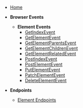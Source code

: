 - [Home](/)

- **Browser Events**
  - **Element Events**
    - [<span class="method-get">GetIndexEvent</span>](/browser-events/element/get-index)
    - [<span class="method-get">GetElementEvent</span>](/browser-events/element/get-element)
    - [<span class="method-get">GetElementParentsEvent</span>](/browser-events/element/get-element-parents)
    - [<span class="method-get">GetElementChildrenEvent</span>](/browser-events/element/get-element-children)
    - [<span class="method-get">GetElementRelatedEvent</span>](/browser-events/element/get-element-related)
    - [<span class="method-post">PostIndexEvent</span>](/browser-events/element/post-index)
    - [<span class="method-post">PostElementEvent</span>](/browser-events/element/post-element)
    - [<span class="method-put">PutElementEvent</span>](/browser-events/element/put-element)
    - [<span class="method-patch">PatchElementEvent</span>](/browser-events/element/patch-element)
    - [<span class="method-delete">DeleteElementEvent</span>](/browser-events/element/delete-element)

- **Endpoints**
  - [Element Endpoints](/endpoints/element)
